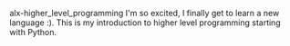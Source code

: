 alx-higher_level_programming 
I'm so excited, I finally get to learn a new language :).
This is my introduction to higher level programming starting with Python.
